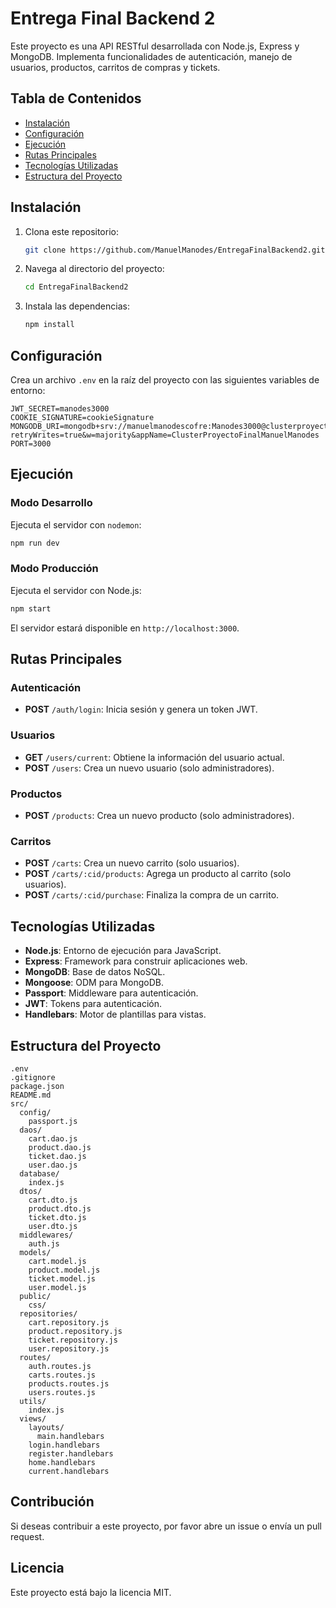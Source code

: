 # Entrega Final Backend 2

Este proyecto es una API RESTful desarrollada con Node.js, Express y MongoDB. Implementa funcionalidades de autenticación, manejo de usuarios, productos, carritos de compras y tickets.

## Tabla de Contenidos

- [Instalación](#instalación)
- [Configuración](#configuración)
- [Ejecución](#ejecución)
- [Rutas Principales](#rutas-principales)
- [Tecnologías Utilizadas](#tecnologías-utilizadas)
- [Estructura del Proyecto](#estructura-del-proyecto)

## Instalación

1. Clona este repositorio:
   ```bash
   git clone https://github.com/ManuelManodes/EntregaFinalBackend2.git
   ```
2. Navega al directorio del proyecto:
   ```bash
   cd EntregaFinalBackend2
   ```
3. Instala las dependencias:
   ```bash
   npm install
   ```

## Configuración

Crea un archivo `.env` en la raíz del proyecto con las siguientes variables de entorno:

```env
JWT_SECRET=manodes3000
COOKIE_SIGNATURE=cookieSignature
MONGODB_URI=mongodb+srv://manuelmanodescofre:Manodes3000@clusterproyectofinalman.f0jes.mongodb.net/?retryWrites=true&w=majority&appName=ClusterProyectoFinalManuelManodes
PORT=3000
```

## Ejecución

### Modo Desarrollo
Ejecuta el servidor con `nodemon`:
```bash
npm run dev
```

### Modo Producción
Ejecuta el servidor con Node.js:
```bash
npm start
```

El servidor estará disponible en `http://localhost:3000`.

## Rutas Principales

### Autenticación
- **POST** `/auth/login`: Inicia sesión y genera un token JWT.

### Usuarios
- **GET** `/users/current`: Obtiene la información del usuario actual.
- **POST** `/users`: Crea un nuevo usuario (solo administradores).

### Productos
- **POST** `/products`: Crea un nuevo producto (solo administradores).

### Carritos
- **POST** `/carts`: Crea un nuevo carrito (solo usuarios).
- **POST** `/carts/:cid/products`: Agrega un producto al carrito (solo usuarios).
- **POST** `/carts/:cid/purchase`: Finaliza la compra de un carrito.

## Tecnologías Utilizadas

- **Node.js**: Entorno de ejecución para JavaScript.
- **Express**: Framework para construir aplicaciones web.
- **MongoDB**: Base de datos NoSQL.
- **Mongoose**: ODM para MongoDB.
- **Passport**: Middleware para autenticación.
- **JWT**: Tokens para autenticación.
- **Handlebars**: Motor de plantillas para vistas.

## Estructura del Proyecto

```plaintext
.env
.gitignore
package.json
README.md
src/
  config/
    passport.js
  daos/
    cart.dao.js
    product.dao.js
    ticket.dao.js
    user.dao.js
  database/
    index.js
  dtos/
    cart.dto.js
    product.dto.js
    ticket.dto.js
    user.dto.js
  middlewares/
    auth.js
  models/
    cart.model.js
    product.model.js
    ticket.model.js
    user.model.js
  public/
    css/
  repositories/
    cart.repository.js
    product.repository.js
    ticket.repository.js
    user.repository.js
  routes/
    auth.routes.js
    carts.routes.js
    products.routes.js
    users.routes.js
  utils/
    index.js
  views/
    layouts/
      main.handlebars
    login.handlebars
    register.handlebars
    home.handlebars
    current.handlebars
```

## Contribución

Si deseas contribuir a este proyecto, por favor abre un issue o envía un pull request.

## Licencia

Este proyecto está bajo la licencia MIT.